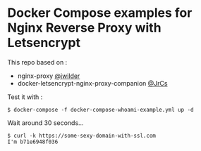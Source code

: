 
# Docker Compose examples for Nginx Reverse Proxy with Letsencrypt

This repo based on : 
-   nginx-proxy  [@jwilder](https://github.com/jwilder/nginx-proxy)
-   docker-letsencrypt-nginx-proxy-companion  [@JrCs](https://github.com/JrCs/docker-letsencrypt-nginx-proxy-companion)

Test it with :

    $ docker-compose -f docker-compose-whoami-example.yml up -d

Wait around 30 seconds...

    $ curl -k https://some-sexy-domain-with-ssl.com
    I'm b71e6948f036



